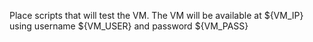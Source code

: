 Place scripts that will test the VM. The VM will be available at ${VM_IP} using username ${VM_USER} and password ${VM_PASS}